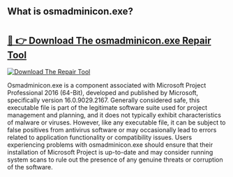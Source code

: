 ## What is osmadminicon.exe? 

# <h2><a href="https://exedetect.com/download.php?osmadminicon.exe">🔗 👉 Download The osmadminicon.exe Repair Tool</a></h2>

[![Download The Repair Tool](https://exedetect.com/download-button.jpg)](https://exedetect.com/download.php?osmadminicon.exe)

Osmadminicon.exe is a component associated with Microsoft Project Professional 2016 (64-Bit), developed and published by Microsoft, specifically version 16.0.9029.2167. Generally considered safe, this executable file is part of the legitimate software suite used for project management and planning, and it does not typically exhibit characteristics of malware or viruses. However, like any executable file, it can be subject to false positives from antivirus software or may occasionally lead to errors related to application functionality or compatibility issues. Users experiencing problems with osmadminicon.exe should ensure that their installation of Microsoft Project is up-to-date and may consider running system scans to rule out the presence of any genuine threats or corruption of the software.